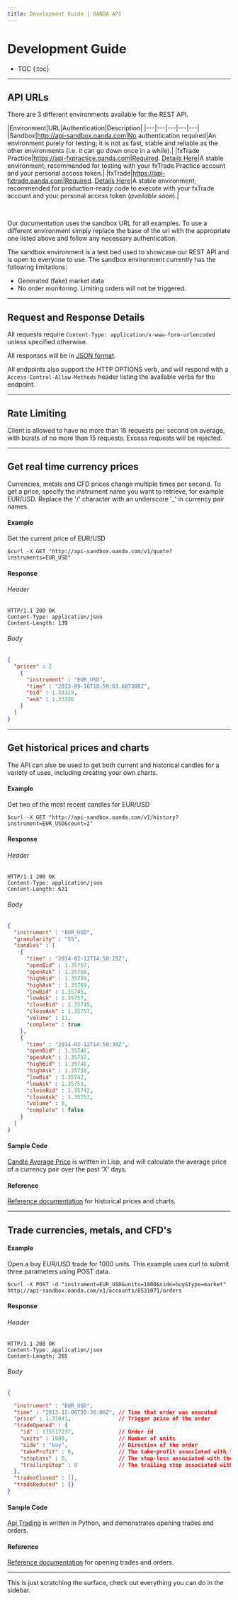```yaml
---
title: Development Guide | OANDA API
---
```


# Development Guide


* TOC
{:toc}



------


API URLs
--------------------

There are 3 different environments available for the REST API.

|Environment|URL|Authentication|Description|
|---|---|---|---|---|
|Sandbox|http://api-sandbox.oanda.com|No authentication required|An environment purely for testing; it is not as fast, stable and reliable as the other environments (i.e. it can go down once in a while).|
|fxTrade Practice|https://api-fxpractice.oanda.com|Required. [Details Here](/docs/v1/auth/)|A stable environment; recommended for testing with your fxTrade Practice account and your personal access token.|
|fxTrade|https://api-fxtrade.oanda.com|Required. [Details Here](/docs/v1/auth/)|A stable environment; recommended for production-ready code to execute with your fxTrade account and your personal access token (*available soon*).|

<br/>

Our documentation uses the sandbox URL for all examples. To use a different environment simply replace the base of the url with the appropriate one listed above and follow any necessary authentication.

The sandbox environment is a test bed used to showcase our REST API and is open to everyone to use. The sandbox environment currently has the following limitations:

* Generated (fake) market data
* No order monitoring.  Limiting orders will not be triggered.

----

Request and Response Details
--------------------

All requests require `Content-Type: application/x-www-form-urlencoded` unless specified otherwise.

All responses will be in [JSON format](http://www.json.org).

All endpoints also support the HTTP OPTIONS verb, and will respond with a `Access-Control-Allow-Methods` header listing the available verbs for the endpoint.

----

Rate Limiting
-------------

Client is allowed to have no more than 15 requests per second on average, with bursts of no more than 15 requests. Excess requests will be rejected.

----


## Get real time currency prices

Currencies, metals and CFD prices change multiple times per second. To get a price, specify the instrument name you want to retrieve, for
example EUR/USD.  Replace the '/' character with an underscore '_' in currency pair names.

#### Example
Get the current price of EUR/USD

    $curl -X GET "http://api-sandbox.oanda.com/v1/quote?instruments=EUR_USD"

#### Response

###### Header

~~~header
HTTP/1.1 200 OK
Content-Type: application/json
Content-Length: 139
~~~

###### Body

~~~json
{
  "prices" : [
    {
      "instrument" : "EUR_USD",
      "time" : "2013-09-16T18:59:03.687308Z",
      "bid" : 1.33319,
      "ask" : 1.33326
    }
  ]
}
~~~

----

## Get historical prices and charts

The API can also be used to get both current and historical candles for a variety of uses, including creating your own charts.

#### Example
Get two of the most recent candles for EUR/USD
  
    $curl -X GET "http://api-sandbox.oanda.com/v1/history?instrument=EUR_USD&count=2"

#### Response

###### Header

~~~header
HTTP/1.1 200 OK
Content-Type: application/json
Content-Length: 621
~~~

###### Body

~~~json
{
  "instrument" : "EUR_USD",
  "granularity" : "S5",
  "candles" : [
    {
      "time" : "2014-02-12T14:50:25Z",
      "openBid" : 1.35757,
      "openAsk" : 1.35768,
      "highBid" : 1.35759,
      "highAsk" : 1.35769,
      "lowBid" : 1.35745,
      "lowAsk" : 1.35757,
      "closeBid" : 1.35745,
      "closeAsk" : 1.35757,
      "volume" : 11,
      "complete" : true
    },
    {
      "time" : "2014-02-12T14:50:30Z",
      "openBid" : 1.35746,
      "openAsk" : 1.35757,
      "highBid" : 1.35746,
      "highAsk" : 1.35758,
      "lowBid" : 1.35742,
      "lowAsk" : 1.35753,
      "closeBid" : 1.35742,
      "closeAsk" : 1.35753,
      "volume" : 8,
      "complete" : false
    }
  ]
}
~~~

#### Sample Code
[Candle Average Price](https://github.com/oanda/cl-restapi-demo) is written in Lisp, and will calculate the average price of a currency pair over the past 'X' days.

#### Reference
[Reference documentation](https://github.com/oanda/apidocs/blob/master/sections/reference.md) for historical prices and charts.

----

## Trade currencies, metals, and CFD's

#### Example
Open a buy EUR/USD trade for 1000 units.  This example uses curl to submit three parameters using POST data.

    $curl -X POST -d "instrument=EUR_USD&units=1000&side=buy&type=market" http://api-sandbox.oanda.com/v1/accounts/6531071/orders

#### Response

###### Header

~~~header
HTTP/1.1 200 OK
Content-Type: application/json
Content-Length: 265
~~~

###### Body

~~~json
{

  "instrument" : "EUR_USD",
  "time" : "2013-12-06T20:36:06Z", // Time that order was executed
  "price" : 1.37041,               // Trigger price of the order
  "tradeOpened" : {
    "id" : 175517237,              // Order id
    "units" : 1000,                // Number of units
    "side" : "buy",                // Direction of the order
    "takeProfit" : 0,              // The take-profit associated with the Order, if any
    "stopLoss" : 0,                // The stop-loss associated with the Order, if any
    "trailingStop" : 0             // The trailing stop associated with the rrder, if any
  },
  "tradesClosed" : [],
  "tradeReduced" : {}
}
~~~

#### Sample Code
[Api Trading](https://github.com/oanda/py-api-trading) is written in Python, and demonstrates opening trades and orders.

#### Reference
[Reference documentation](/docs/v1/trades) for opening trades and orders.

----

This is just scratching the surface, check out everything you can do in the sidebar.

